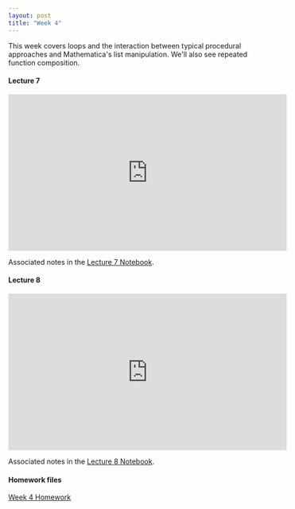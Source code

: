 ```yaml
---
layout: post
title: "Week 4"
---
```


This week covers loops and the interaction between typical procedural approaches and Mathematica's list manipulation. We'll also see repeated function composition.

#### Lecture 7

<iframe width="560" height="315" src="https://www.youtube.com/embed/F335Oy9pOjo" title="YouTube video player" frameborder="0" allow="accelerometer; autoplay; clipboard-write; encrypted-media; gyroscope; picture-in-picture" allowfullscreen></iframe>

Associated notes in the [Lecture 7 Notebook](/math350/assets/350_lecture_7.nb).

#### Lecture 8

<iframe width="560" height="315" src="https://www.youtube.com/embed/MYJBSXl6M_Y" title="YouTube video player" frameborder="0" allow="accelerometer; autoplay; clipboard-write; encrypted-media; gyroscope; picture-in-picture" allowfullscreen></iframe>

Associated notes in the [Lecture 8 Notebook](/math350/assets/350_lecture_8.nb).

#### Homework files

[Week 4 Homework](/math350/assets/Homework4.pdf)



